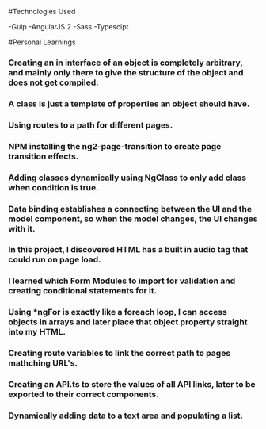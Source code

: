 #Technologies Used

-Gulp
-AngularJS 2
-Sass
-Typescipt

#Personal Learnings

### Creating an in interface of an object is completely arbitrary, and mainly only there to give the structure of the object and does not get compiled.

### A class is just a template of properties an object should have.

### Using routes to a path for different pages.

### NPM installing the ng2-page-transition to create page transition effects.

### Adding classes dynamically using NgClass to only add class when condition is true.

### Data binding establishes a connecting between the UI and the model component, so when the model changes, the UI changes with it.

### In this project, I discovered HTML has a built in audio tag that could run on page load.

### I learned which Form Modules to import for validation and creating conditional statements for it.

### Using *ngFor is exactly like a foreach loop, I can access objects in arrays and later place that object property straight into my HTML.

### Creating route variables to link the correct path to pages mathching URL's.

### Creating an API.ts to store the values of all API links, later to be exported to their correct components.

### Dynamically adding data to a text area and populating a list.





<!--# MarsColony

This project was generated with [Angular CLI](https://github.com/angular/angular-cli) version 1.0.0-rc.0.

## Development server
Run `ng serve` for a dev server. Navigate to `http://localhost:4200/`. The app will automatically reload if you change any of the source files.

## Code scaffolding

Run `ng generate component component-name` to generate a new component. You can also use `ng generate directive/pipe/service/class/module`.

## Build

Run `ng build` to build the project. The build artifacts will be stored in the `dist/` directory. Use the `-prod` flag for a production build.

## Running unit tests

Run `ng test` to execute the unit tests via [Karma](https://karma-runner.github.io).

## Running end-to-end tests

Run `ng e2e` to execute the end-to-end tests via [Protractor](http://www.protractortest.org/).
Before running the tests make sure you are serving the app via `ng serve`.

## Further help

To get more help on the Angular CLI use `ng help` or go check out the [Angular CLI README](https://github.com/angular/angular-cli/blob/master/README.md).

### How to set up an angular applications using ng new.-->
